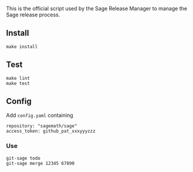 This is the official script used by the Sage Release Manager to manage the Sage release process.

## Install

    make install

## Test

    make lint
    make test

## Config 

Add ``config.yaml`` containing

    repository: "sagemath/sage"
    access_token: github_pat_xxxyyyzzz

### Use

    git-sage todo
    git-sage merge 12345 67890
